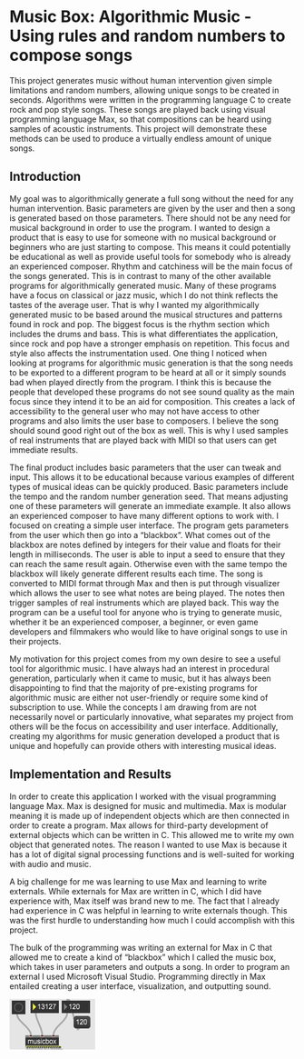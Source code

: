 # Music Box: Algorithmic Music - Using rules and random numbers to compose songs

This project generates music without human intervention given simple limitations and random numbers, allowing unique songs to be created in seconds. Algorithms were written in the programming language C to create rock and pop style songs. These songs are played back using visual programming language Max, so that compositions can be heard using samples of acoustic instruments. This project will demonstrate these methods can be used to produce a virtually endless amount of unique songs.

## Introduction

My goal was to algorithmically generate a full song without the need for any human intervention. Basic parameters are given by the user and then a song is generated based on those parameters. There should not be any need for musical background in order to use the program. I wanted to design a product that is easy to use for someone with no musical background or beginners who are just starting to compose. This means it could potentially be educational as well as provide useful tools for somebody who is already an experienced composer. Rhythm and catchiness will be the main focus of the songs generated. This is in contrast to many of the other available programs for algorithmically generated music. Many of these programs have a focus on classical or jazz music, which I do not think reflects the tastes of the average user. That is why I wanted my algorithmically generated music to be based around the musical structures and patterns found in rock and pop. The biggest focus is the rhythm section which includes the drums and bass. This is what differentiates the application, since rock and pop have a stronger emphasis on repetition. This focus and style also affects the instrumentation used. One thing I noticed when looking at programs for algorithmic music generation is that the song needs to be exported to a different program to be heard at all or it simply sounds bad when played directly from the program. I think this is because the people that developed these programs do not see sound quality as the main focus since they intend it to be an aid for composition. This creates a lack of accessibility to the general user who may not have access to other programs and also limits the user base to composers. I believe the song should sound good right out of the box as well. This is why I used samples of real instruments that are played back with MIDI so that users can get immediate results.

The final product includes basic parameters that the user can tweak and input. This allows it to be educational because various examples of different types of musical ideas can be quickly produced. Basic parameters include the tempo and the random number generation seed. That means adjusting one of these parameters will generate an immediate example. It also allows an experienced composer to have many different options to work with. I focused on creating a simple user interface. The program gets parameters from the user which then go into a “blackbox”. What comes out of the blackbox are notes defined by integers for their value and floats for their length in milliseconds. The user is able to input a seed to ensure that they can reach the same result again. Otherwise even with the same tempo the blackbox will likely generate different results each time. The song is converted to MIDI format through Max and then is put through visualizer which allows the user to see what notes are being played. The notes then trigger samples of real instruments which are played back. This way the program can be a useful tool for anyone who is trying to generate music, whether it be an experienced composer, a beginner, or even game developers and filmmakers who would like to have original songs to use in their projects.

 My motivation for this project comes from my own desire to see a useful tool for algorithmic music. I have always had an interest in procedural generation, particularly when it came to music, but it has always been disappointing to find that the majority of pre-existing programs for algorithmic music are either not user-friendly or require some kind of subscription to use. While the concepts I am drawing from are not necessarily novel or particularly innovative, what separates my project from others will be the focus on accessibility and user interface. Additionally, creating my algorithms for music generation developed a product that is unique and hopefully can provide others with interesting musical ideas.
 
## Implementation and Results

In order to create this application I worked with the visual programming language Max. Max is designed for music and multimedia. Max is modular meaning it is made up of independent objects which are then connected in order to create a program. Max allows for third-party development of external objects which can be written in C. This allowed me to write my own object that generated notes. The reason I wanted to use Max is because it has a lot of digital signal processing functions and is well-suited for working with audio and music.

A big challenge for me was learning to use Max and learning to write externals.  While externals for Max are written in C, which I did have experience with, Max itself was brand new to me. The fact that I already had experience in C was helpful in learning to write externals though. This was the first hurdle to understanding how much I could accomplish with this project.

The bulk of the programming was writing an external for Max in C that allowed me to create a kind of “blackbox” which I called the music box, which takes in user parameters and outputs a song. In order to program an external I used Microsoft Visual Studio. Programming directly in Max entailed creating a user interface, visualization, and outputting sound.

![Image1](/images/image_1.png)
